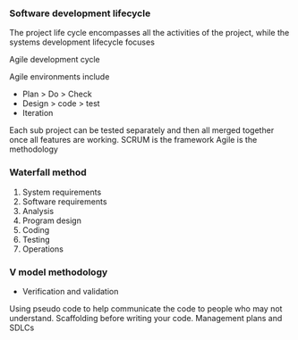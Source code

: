 ### Software development lifecycle

The project life cycle encompasses all the activities of the project, while the systems development lifecycle focuses

Agile development cycle

Agile environments include
- Plan > Do > Check 
- Design > code > test
- Iteration

Each sub project can be tested separately and then all merged together once all features are working.
SCRUM is the framework
Agile is the methodology

### Waterfall method

1.	System requirements
2.	Software requirements
3.	Analysis
4.	Program design
5.	Coding
6.	Testing
7.	Operations

### V model methodology

- Verification and validation

Using pseudo code to help communicate the code to people who may not understand. Scaffolding before writing your code.
Management plans and SDLCs